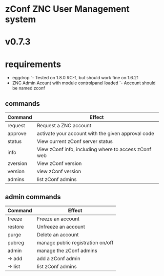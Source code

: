 # zConf ZNC User Management system
# v0.7.3

# requirements
 - eggdrop
 `- Tested on 1.8.0 RC-1, but should work fine on 1.6.21
 - ZNC Admin Acount with module controlpanel loaded
 `- Account should be named zconf

## commands
Command  | Effect
---------|-------
request  | Request a ZNC account
approve  | activate your account with the given approval code
status   | View current zConf server status
info     | View zConf info, including where to access zConf web
zversion | View zConf version
version  | view zConf version
admins   | list zConf admins

## admin commands
Command | Effect
--------|-------
freeze  | Freeze an account
restore | Unfreeze an account
purge   | Delete an account
pubreg  | manage public registration on/off
admin   | manage the zConf admins
-> add  | add a zConf admin
-> list | list zConf admins
